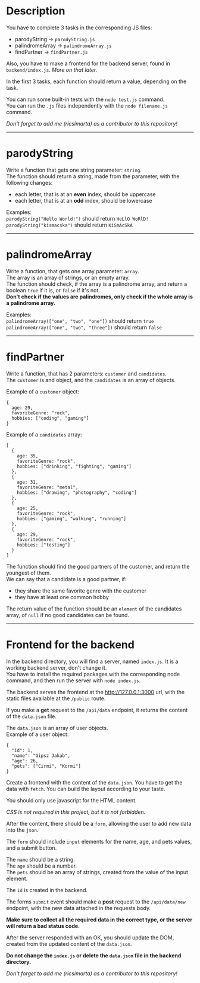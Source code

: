 # Description
You have to complete 3 tasks in the corresponding JS files:
  - parodyString -> `parodyString.js`
  - palindromeArray -> `palindromeArray.js`
  - findPartner -> `findPartner.js`

Also, you have to make a frontend for the backend server, found in `backend/index.js`. *More on that later.*

In the first 3 tasks, each function should return a value, depending on the task.

You can run some built-in tests with the `node test.js` command.  
You can run the `.js` files independently with the `node filename.js` command.

*Don't forget to add me (ricsimarta) as a contributor to this repository!*

---

# parodyString
Write a function that gets one string parameter: `string`.  
The function should return a string, made from the parameter, with the following changes:
  - each letter, that is at an **even** index, should be uppercase
  - each letter, that is at an **odd** index, should be lowercase

Examples:  
`parodyString("Hello World!")` should return `HeLlO WoRlD!`  
`parodyString("kismacska")` should return `KiSmAcSkA`

---

# palindromeArray
Write a function, that gets one array parameter: `array`.  
The array is an array of strings, or an empty array.  
The function should check, if the array is a palindrome array, and return a boolean `true` if it is, or `false` if it's not.  
**Don't check if the values are palindromes, only check if the whole array is a palindrome array.**

Examples:  
`palindromeArray(["one", "two", "one"])` should return `true`  
`palindromeArray(["one", "two", "three"])` should return `false`

---

# findPartner
Write a function, that has 2 parameters: `customer` and `candidates`.  
The `customer` is and object, and the `candidates` is an array of objects.  

Example of a `customer` object:
```
{
  age: 29,
  favoriteGenre: "rock",
  hobbies: ["coding", "gaming"]
}
```

Example of a `candidates` array:
```
[
  {
    age: 35,
    favoriteGenre: "rock",
    hobbies: ["drinking", "fighting", "gaming"]
  },
  {
    age: 31,
    favoriteGenre: "metal",
    hobbies: ["drawing", "photography", "coding"]
  },
  {
    age: 25,
    favoriteGenre: "rock",
    hobbies: ["gaming", "walking", "running"]
  },
  {
    age: 29,
    favoriteGenre: "rock",
    hobbies: ["testing"]
  }
]
```

The function should find the good partners of the customer,  and return the youngest of them.  
We can say that a candidate is a good partner, if:
  - they share the same favorite genre with the customer
  - they have at least one common hobby

The return value of the function should be an `element` of the candidates array, of `null` if no good candidates can be found.

---

# Frontend for the backend

In the backend directory, you will find a server, named `index.js`. It is a working backend server, don't change it.   
You have to install the required packages with the corresponding node command, and then run the server with `node index.js`.

The backend serves the frontend at the http://127.0.0.1:3000 url, with the static files available at the `/public` route.

If you make a **get** request to the `/api/data` endpoint, it returns the content of the `data.json` file.

The `data.json` is an array of user objects.  
Example of a user object:
```
{
  "id": 1,
  "name": "Gipsz Jakab",
  "age": 26,
  "pets": ["Cirmi", "Kormi"]
}
```

Create a frontend with the content of the `data.json`. You have to get the data with `fetch`. You can build the layout according to your taste.

You should only use javascript for the HTML content.

*CSS is not required in this project, but it is not forbidden.*

After the content, there should be a `form`, allowing the user to add new data into the `json`.

The `form` should include `input` elements for the name, age, and pets values, and a submit button.

The `name` should be a string.  
The `age` should be a number.  
The `pets` should be an array of strings, created from the value of the input element.

The `id` is created in the backend.

The forms `submit` event should make a **post** request to the `/api/data/new` endpoint, with the new data attached in the requests body.

**Make sure to collect all the required data in the correct type, or the server will return a bad status code.**

After the server responded with an OK, you should update the DOM, created from the updated content of the `data.json`.

**Do not change the `index.js` or delete the `data.json` file in the backend directory.**

*Don't forget to add me (ricsimarta) as a contributor to this repository!*